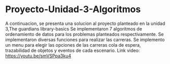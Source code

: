 # Proyecto-Unidad-3-Algoritmos
A continuacion, se presenta una solucion al proyecto planteado en la unidad 3,The guardians library-basics
Se implementaron 7 algoritmos de ordenamiento de datos para los problemas planteados respectivamente.
Se implementaron diversas funciones para realizar las carreras.
Se implemento un menu para elegir las opciones de las carreras cola de espera, trazabilidad de objetos y eventos de cada escenario.
Link video: https://youtu.be/smVSPpa3ku4